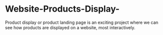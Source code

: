 # Website-Products-Display-
Product display
or product landing page
is an exciting project
where we can see how products 
are displayed on a website,
most interactively.
